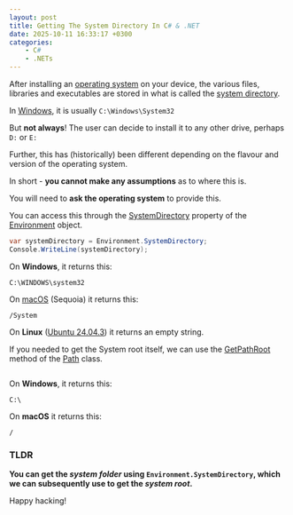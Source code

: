 ```yaml
---
layout: post
title: Getting The System Directory In C# & .NET
date: 2025-10-11 16:33:17 +0300
categories:
    - C#
    - .NETs
---
```


After installing an [operating system](https://www.ibm.com/think/topics/operating-systems) on your device, the various files, libraries and executables are stored in what is called the [system directory](https://www.sciencedirect.com/topics/computer-science/system-directory).

In [Windows](https://www.microsoft.com/en-us/windows), it is usually `C:\Windows\System32`

But **not always**! The user can decide to install it to any other drive, perhaps `D:` or `E:`

Further, this has (historically) been different depending on the flavour and version of the operating system.

In short - **you cannot make any assumptions** as to where this is.

You will need to **ask the operating system** to provide this.

You can access this through the [SystemDirectory](https://learn.microsoft.com/en-us/dotnet/api/system.environment.systemdirectory?view=net-9.0) property of the [Environment](https://learn.microsoft.com/en-us/dotnet/api/system.environment?view=net-9.0) object.

```c#
var systemDirectory = Environment.SystemDirectory;
Console.WriteLine(systemDirectory);
```

On **Windows**, it returns this:

```plaintext
C:\WINDOWS\system32
```

On [macOS](https://en.wikipedia.org/wiki/MacOS_Sequoia) (Sequoia) it returns this:

```plaintext
/System
```

On **Linux** ([Ubuntu 24.04.3](https://ubuntu.com/blog/tag/ubuntu-24-04-lts)) it returns an empty string.

If you needed to get the System root itself, we can use the [GetPathRoot](https://learn.microsoft.com/en-us/dotnet/api/system.io.path.getpathroot?view=net-9.0#system-io-path-getpathroot(system-string)) method of the [Path](https://learn.microsoft.com/en-us/dotnet/api/system.io.path?view=net-9.0) class.

```c#

```

On **Windows**, it returns this:

```plaintext
C:\
```

On **macOS** it returns this:

```plaintext
/
```

### TLDR

**You can get the *system folder* using `Environment.SystemDirectory`, which we can subsequently use to get the *system root*.**

Happy hacking!
